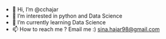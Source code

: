 - 👋 Hi, I’m @cchajar
- 👀 I’m interested in python and Data Science 
- 🌱 I’m currently learning Data Science
- 📫 How to reach me ? Email me :) sina.hajar98@gmail.com

<!---
cchajar/cchajar is a ✨ special ✨ repository because its `README.md` (this file) appears on your GitHub profile.
You can click the Preview link to take a look at your changes.
--->

